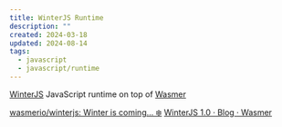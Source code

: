 ```yaml
---
title: WinterJS Runtime
description: ""
created: 2024-03-18
updated: 2024-08-14
tags:
  - javascript
  - javascript/runtime
---
```


[WinterJS](https://winterjs.org/) JavaScript runtime on top of [Wasmer](https://wasmer.io/)

[wasmerio/winterjs: Winter is coming... ❄️](https://github.com/wasmerio/winterjs)
[WinterJS 1.0 · Blog · Wasmer](https://wasmer.io/posts/winterjs-v1)
